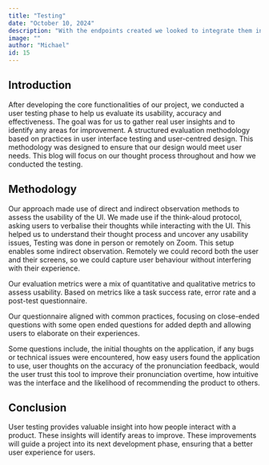 ```yaml
---
title: "Testing"
date: "October 10, 2024"
description: "With the endpoints created we looked to integrate them into the frontend."
image: ""
author: "Michael"
id: 15
---
```


## Introduction

After developing the core functionalities of our project, we conducted a user testing phase to
help us evaluate its usability, accuracy and effectiveness. The goal was for us to gather real
user insights and to identify any areas for improvement. A structured evaluation
methodology based on practices in user interface testing and user-centred design. This
methodology was designed to ensure that our design would meet user needs. This blog will
focus on our thought process throughout and how we conducted the testing.

## Methodology

Our approach made use of direct and indirect observation methods to assess the usability of
the UI. We made use if the think-aloud protocol, asking users to verbalise their thoughts
while interacting with the UI. This helped us to understand their thought process and uncover
any usability issues, Testing was done in person or remotely on Zoom. This setup enables some indirect
observation. Remotely we could record both the user and their screens, so we could capture
user behaviour without interfering with their experience.

Our evaluation metrics were a mix of quantitative and qualitative metrics to assess usability.
Based on metrics like a task success rate, error rate and a post-test questionnaire.

Our questionnaire aligned with common practices, focusing on close-ended questions with
some open ended questions for added depth and allowing users to elaborate on their
experiences.

Some questions include, the initial thoughts on the application, if any bugs or technical
issues were encountered, how easy users found the application to use, user thoughts on the
accuracy of the pronunciation feedback, would the user trust this tool to improve their
pronunciation overtime, how intuitive was the interface and the likelihood of recommending
the product to others.

## Conclusion

User testing provides valuable insight into how people interact with a product. These insights
will identify areas to improve. These improvements will guide a project into its next
development phase, ensuring that a better user experience for users.
